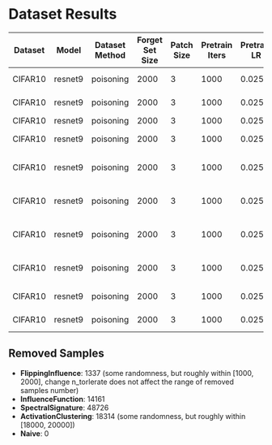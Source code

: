 # Dataset Results
| Dataset | Model   | Dataset Method | Forget Set Size | Patch Size | Pretrain Iters | Pretrain LR | Unlearn Method     | Delete Acc | Delete Err | Manip Acc | Test Acc | Manip Clean Acc | Test Clean Acc | Deletion Size | Unlearn Time           | Train Clean Acc |
|---------|---------|----------------|-----------------|------------|----------------|-------------|--------------------|------------|------------|----------|-----------------|----------------|-----------------|----------------|-------------------------|----------------|
| CIFAR10 | resnet9 | poisoning      | 2000            | 3          | 1000           | 0.025       | InfluenceFunction (fine tune)  | 0.288      | 0.796      | 0.2875    | 0.2934   | 0.791            | 0.7978           | 0            | 0                       | 0.83338        |
| CIFAR10 | resnet9 | poisoning | 2000 | 3 | 1000 | 0.025 | InfluenceFunction (exact unlearn) | 0.192 | 0.908 | 0.1715 | 0.1661 | 0.7945 | 0.788 | 250 | 0 | 0.82924 |
| CIFAR10 | resnet9 | poisoning      | 2000            | 3          | 1000           | 0.025       | Naive              | 0.0        | 101.0      | 0.162     | 0.1499   | 0.855            | 0.8576          | 0              | 24.713809919999996       | 0.90816        |
| CIFAR10 | resnet9 | poisoning      | 2000            | 3          | 1000           | 0.025       | ActivationClustering (fine tune) | 0.124      | 0.96       | 0.1555    | 0.1418   | 0.806            | 0.7921            | 0            | 0                       | 0.8324         |
| CIFAR10 | resnet9 | poisoning      | 2000            | 3          | 1000           | 0.025       | SpectralSignature (n_tolerate=0, fine tune)  | 0.156      | 0.92       | 0.187     | 0.1686   | 0.7795           | 0.767           | 0            | 0                       | 0.79978        |
CIFAR10	  | resnet9	| poisoning	     | 2000	           | 3	        | 1000	         | 0.025	     | FlippingInfluence (fine tune) (n_tolerate=25)	| 0.28	   | 0.828	  | 0.301	   | 0.2727	   | 0.868	   | 0.8806	   | 250	     | 0	     | 0.93952    |
CIFAR10	  | resnet9	   | poisoning	 | 2000	           | 3	        | 1000	         | 0.025	     | FlippingInfluence (n_tolerate=25, fine tune) |	0.26	   | 0.814	  | 0.278	   | 0.2739	   | 0.8685	   | 0.8703	   | 500	     | 0	     | 0.92778    |
CIFAR10	  | resnet9	   | poisoning	 | 2000	           | 3	        | 1000	         | 0.025	     | FlippingInfluence  (n_tolerate=5, fine tune) | 0.182     |	0.888	     | 0.2105	     | 0.2152	         | 0.8785	    | 0.8816	       | 500	     | 0	      | 0.93872    |
| CIFAR10 | resnet9 | poisoning      | 2000            | 3          | 1000           | 0.025       | FlippingInfluence (from scratch) | 0.706      | 0.288      | 0.7095   | 0.6717   | 0.8155           | 0.8275            | 500           | 0                       | 0.8807         |
| CIFAR10 | resnet9 | poisoning | 2000 | 3 | 1000 | 0.025 | FlippingInfluence (exact unlearn) | 0.758 | 0.268 | 0.766 | 0.7053 | 0.821 | 0.8346 | 500 | 0 | 0.88642 |

## Removed Samples

- **FlippingInfluence**: 1337 (some randomness, but roughly within [1000, 2000], change n_torlerate does not affect the range of removed samples number)
- **InfluenceFunction**: 14161 
- **SpectralSignature**: 48726
- **ActivationClustering**: 18314 (some randomness, but roughly within [18000, 20000])
- **Naive**: 0


